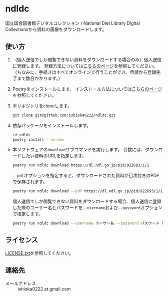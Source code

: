 # ndldc

国立国会図書館デジタルコレクション / National Diet Library Digital Collectionsから資料の画像をダウンロードします。

## 使い方

1. （個人送信でしか閲覧できない資料をダウンロードする場合のみ）個人送信に登録します。
登録方法については[こちらのページ](https://www.ndl.go.jp/jp/use/digital_transmission/individuals_index.html)を参照してください。
（ちなみに、手続きはすべてオンラインで行うことができ、申請から登録完了まで数日かかります。）

1. Poetryをインストールします。
インストール方法については[こちらのページ](https://python-poetry.org/docs/#installation)を参照してください。

1. 本リポジトリをcloneします。
    ```bash
    git clone git@github.com:ishioka0222/ndldc.git
    ```

1. 依存パッケージをインストールします。
    ```bash
    cd ndldc
    poetry install --no-dev
    ```

1. 本ソフトウェアの`download`サブコマンドを実行します。
    引数には、ダウンロードしたい資料のURLを指定します。
    ```bash
    poetry run ndldc download https://dl.ndl.go.jp/pid/922693/1/1
    ```
    `--pdf`オプションを指定すると、ダウンロードされた資料が目次付きのPDFで保存されます。
    ```bash
    poetry run ndldc download --pdf https://dl.ndl.go.jp/pid/922693/1/1
    ```
    個人送信でしか閲覧できない資料をダウンロードする場合、個人送信に登録した際のユーザー名とパスワードを`--username`および`--password`オプションで指定します。
    ```bash
    poetry run ndldc download --username ユーザー名 --password パスワード https://dl.ndl.go.jp/pid/1371110/1/1
    ```

## ライセンス

[LICENSE.txt](LICENSE.txt)を参照してください。

## 連絡先

<dl>
    <dt>メールアドレス</dt>
    <dd>ishioka0222 at gmail.com</dd>
</dl>
